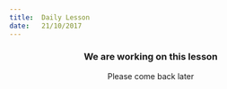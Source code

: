 ```yaml
---
title:  Daily Lesson
date:   21/10/2017
---
```


### <center>We are working on this lesson</center>
<center>Please come back later</center>